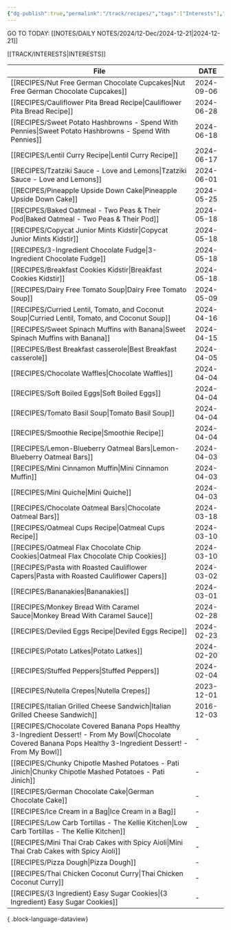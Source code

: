 ```yaml
---
{"dg-publish":true,"permalink":"/track/recipes/","tags":["Interests"],"created":"2024-02-25T15:55:00","updated":"2024-02-25 15:59"}
---
```


GO TO TODAY: [[NOTES/DAILY NOTES/2024/12-Dec/2024-12-21\|2024-12-21]]


[[TRACK/INTERESTS\|INTERESTS]]

| File                                                                                                                                                                    | DATE       |
| ----------------------------------------------------------------------------------------------------------------------------------------------------------------------- | ---------- |
| [[RECIPES/Nut Free German Chocolate Cupcakes\|Nut Free German Chocolate Cupcakes]]                                                                                   | 2024-09-06 |
| [[RECIPES/Cauliflower Pita Bread Recipe\|Cauliflower Pita Bread Recipe]]                                                                                             | 2024-06-28 |
| [[RECIPES/Sweet Potato Hashbrowns - Spend With Pennies\|Sweet Potato Hashbrowns - Spend With Pennies]]                                                               | 2024-06-18 |
| [[RECIPES/Lentil Curry Recipe\|Lentil Curry Recipe]]                                                                                                                 | 2024-06-17 |
| [[RECIPES/Tzatziki Sauce - Love and Lemons\|Tzatziki Sauce - Love and Lemons]]                                                                                       | 2024-06-01 |
| [[RECIPES/Pineapple Upside Down Cake\|Pineapple Upside Down Cake]]                                                                                                   | 2024-05-25 |
| [[RECIPES/Baked Oatmeal - Two Peas & Their Pod\|Baked Oatmeal - Two Peas & Their Pod]]                                                                               | 2024-05-18 |
| [[RECIPES/Copycat Junior Mints  Kidstir\|Copycat Junior Mints  Kidstir]]                                                                                             | 2024-05-18 |
| [[RECIPES/3-Ingredient Chocolate Fudge\|3-Ingredient Chocolate Fudge]]                                                                                               | 2024-05-18 |
| [[RECIPES/Breakfast Cookies  Kidstir\|Breakfast Cookies  Kidstir]]                                                                                                   | 2024-05-18 |
| [[RECIPES/Dairy Free Tomato Soup\|Dairy Free Tomato Soup]]                                                                                                           | 2024-05-09 |
| [[RECIPES/Curried Lentil, Tomato, and Coconut Soup\|Curried Lentil, Tomato, and Coconut Soup]]                                                                       | 2024-04-16 |
| [[RECIPES/Sweet Spinach Muffins with Banana\|Sweet Spinach Muffins with Banana]]                                                                                     | 2024-04-15 |
| [[RECIPES/Best Breakfast casserole\|Best Breakfast casserole]]                                                                                                       | 2024-04-05 |
| [[RECIPES/Chocolate Waffles\|Chocolate Waffles]]                                                                                                                     | 2024-04-04 |
| [[RECIPES/Soft Boiled Eggs\|Soft Boiled Eggs]]                                                                                                                       | 2024-04-04 |
| [[RECIPES/Tomato Basil Soup\|Tomato Basil Soup]]                                                                                                                     | 2024-04-04 |
| [[RECIPES/Smoothie Recipe\|Smoothie Recipe]]                                                                                                                         | 2024-04-04 |
| [[RECIPES/Lemon-Blueberry Oatmeal Bars\|Lemon-Blueberry Oatmeal Bars]]                                                                                               | 2024-04-03 |
| [[RECIPES/Mini Cinnamon Muffin\|Mini Cinnamon Muffin]]                                                                                                               | 2024-04-03 |
| [[RECIPES/Mini Quiche\|Mini Quiche]]                                                                                                                                 | 2024-04-03 |
| [[RECIPES/Chocolate Oatmeal Bars\|Chocolate Oatmeal Bars]]                                                                                                           | 2024-03-18 |
| [[RECIPES/Oatmeal Cups Recipe\|Oatmeal Cups Recipe]]                                                                                                                 | 2024-03-10 |
| [[RECIPES/Oatmeal Flax Chocolate Chip Cookies\|Oatmeal Flax Chocolate Chip Cookies]]                                                                                 | 2024-03-10 |
| [[RECIPES/Pasta with Roasted Cauliflower Capers\|Pasta with Roasted Cauliflower Capers]]                                                                             | 2024-03-02 |
| [[RECIPES/Bananakies\|Bananakies]]                                                                                                                                   | 2024-03-01 |
| [[RECIPES/Monkey Bread With Caramel Sauce\|Monkey Bread With Caramel Sauce]]                                                                                         | 2024-02-28 |
| [[RECIPES/Deviled Eggs Recipe\|Deviled Eggs Recipe]]                                                                                                                 | 2024-02-23 |
| [[RECIPES/Potato Latkes\|Potato Latkes]]                                                                                                                             | 2024-02-20 |
| [[RECIPES/Stuffed Peppers\|Stuffed Peppers]]                                                                                                                         | 2024-02-04 |
| [[RECIPES/Nutella Crepes\|Nutella Crepes]]                                                                                                                           | 2023-12-01 |
| [[RECIPES/Italian Grilled Cheese Sandwich\|Italian Grilled Cheese Sandwich]]                                                                                         | 2016-12-03 |
| [[RECIPES/Chocolate Covered Banana Pops  Healthy 3-Ingredient Dessert! - From My Bowl\|Chocolate Covered Banana Pops  Healthy 3-Ingredient Dessert! - From My Bowl]] | \-         |
| [[RECIPES/Chunky Chipotle Mashed Potatoes - Pati Jinich\|Chunky Chipotle Mashed Potatoes - Pati Jinich]]                                                             | \-         |
| [[RECIPES/German Chocolate Cake\|German Chocolate Cake]]                                                                                                             | \-         |
| [[RECIPES/Ice Cream in a Bag\|Ice Cream in a Bag]]                                                                                                                   | \-         |
| [[RECIPES/Low Carb Tortillas - The Kellie Kitchen\|Low Carb Tortillas - The Kellie Kitchen]]                                                                         | \-         |
| [[RECIPES/Mini Thai Crab Cakes with Spicy Aioli\|Mini Thai Crab Cakes with Spicy Aioli]]                                                                             | \-         |
| [[RECIPES/Pizza Dough\|Pizza Dough]]                                                                                                                                 | \-         |
| [[RECIPES/Thai Chicken Coconut Curry\|Thai Chicken Coconut Curry]]                                                                                                   | \-         |
| [[RECIPES/{3 Ingredient} Easy Sugar Cookies\|{3 Ingredient} Easy Sugar Cookies]]                                                                                     | \-         |

{ .block-language-dataview}


